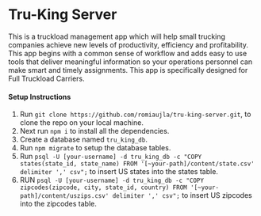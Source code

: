 # Tru-King Server
 This is a truckload management app which will help small trucking companies achieve new levels of productivity, efficiency and profitability. This app begins with a common sense of workflow and adds easy to use tools that deliver meaningful information so your operations personnel can make smart and timely assignments. This app is specifically designed for Full Truckload Carriers. 

 #### Setup Instructions
 1. Run `git clone https://github.com/romiaujla/tru-king-server.git`, to clone the repo on your local machine.
 2. Next run `npm i` to install all the dependencies.
 3. Create a database named `tru_king_db`.
 4. Run `npm migrate` to setup the database tables.
 5. Run `psql -U [your-username] -d tru_king_db -c "COPY states(state_id, state_name) FROM '[~your-path]/content/state.csv' delimiter ',' csv";` to insert US states into the states table.
 6. RUN `psql -U [your-username] -d tru_king_db -c "COPY zipcodes(zipcode, city, state_id, country) FROM '[~your-path]/content/uszips.csv' delimiter ',' csv";` to insert US zipcodes into the zipcodes table.
